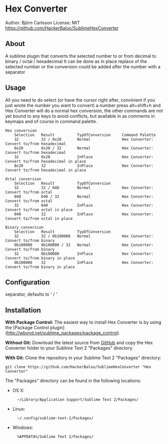 Hex Converter
===========================
Author: Björn Carlsson
License: MIT
https://github.com/HackerBaloo/SublimeHexConverter

About
-----
A sublime plugin that converts the selected number to or from decimal
to binary / octal / hexadecimal
It can be done as in place replace of the selected number or the
conversion could be added after the number with a separator

Usage
-----
All you need to do select (or have the cursor right after, convinient if you
just wrote the number you want to convert) a number press alt+shift+h and 
Hex Converter will do a normal hex conversion, the other commands are not yet 
bound to any keys to avoid conflicts, but available in as comments in keymaps
and of course in command palette.

    Hex conversion
        Selection   Result          TypOfConversion     Command Palette
        32          32 / 0x20       Normal              Hex Converter: Convert to/from hexadecimal
        0x20        0x20 / 32       Normal              Hex Converter: Convert to/from hexadecimal
        32          0x20            InPlace             Hex Converter: Convert to/from hexadecimal in place
        0x20        32              InPlace             Hex Converter: Convert to/from hexadecimal in place

    Octal conversion
        Selection   Result          TypOfConversion
        32          32 / 040        Normal              Hex Converter: Convert to/from octal
        040         040 / 32        Normal              Hex Converter: Convert to/from octal
        32          040             InPlace             Hex Converter: Convert to/from octal in place
        040         32              InPlace             Hex Converter: Convert to/from octal in place

    Binary conversion
        Selection   Result          TypOfConversion
        32          32 / 0b100000   Normal              Hex Converter: Convert to/from binary
        0b100000    0b100000 / 32   Normal              Hex Converter: Convert to/from binary
        32          0b100000        InPlace             Hex Converter: Convert to/from binary in place
        0b100000    32              InPlace             Hex Converter: Convert to/from binary in place

Configuration
-------------
separator, defaults to ' / '

Installation
------------
**With Package Control:** The easiest way to install Hex Converter is
by using the [Package Control plugin]
(http://wbond.net/sublime_packages/package_control).

**Without Git:** Download the latest source from 
[GitHub](https://github.com/HackerBaloo/SublimeHexConverter) and copy 
the Hex Converter folder to your Sublime Text 2 "Packages" directory.

**With Git:** Clone the repository in your Sublime Text 2 "Packages" directory:

    git clone https://github.com/HackerBaloo/SublimeHexConverter "Hex Converter"

The "Packages" directory can be found in the following locations:

* OS X:

        ~/Library/Application Support/Sublime Text 2/Packages/

* Linux:

        ~/.config/sublime-text-2/Packages/

* Windows:

        %APPDATA%/Sublime Text 2/Packages/

